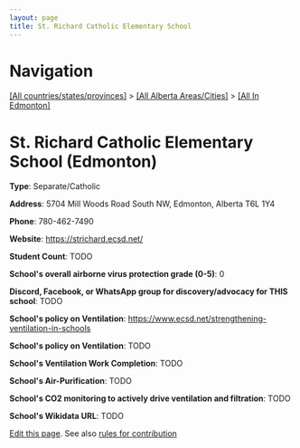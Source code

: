 ```yaml
---
layout: page
title: St. Richard Catholic Elementary School
---
```

# Navigation

[[All countries/states/provinces]](../../..) > [[All Alberta Areas/Cities]](../..) > [[All In Edmonton]](..)

# St. Richard Catholic Elementary School (Edmonton)

**Type**: Separate/Catholic

**Address**: 5704 Mill Woods Road South NW, Edmonton, Alberta T6L 1Y4

**Phone**: 780-462-7490

**Website**: <https://strichard.ecsd.net/>

**Student Count**: TODO

**School's overall airborne virus protection grade (0-5)**: 0

**Discord, Facebook, or WhatsApp group for discovery/advocacy for THIS school**: TODO

**School's policy on Ventilation**: <https://www.ecsd.net/strengthening-ventilation-in-schools>

**School's policy on Ventilation**: TODO

**School's Ventilation Work Completion**: TODO

**School's Air-Purification**: TODO

**School's CO2 monitoring to actively drive ventilation and filtration**: TODO

**School's Wikidata URL**: TODO


[Edit this page](https://github.com/ventilate-schools/AB/edit/main/./Edmonton/St._Richard_Catholic_Elementary_School.md). See also [rules for contribution](../../../contribution-rules/)